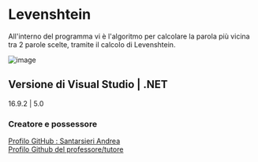 # Levenshtein
All'interno del programma vi è l'algoritmo per calcolare la parola più vicina tra 2 parole scelte, tramite il calcolo di Levenshtein.

![image](https://user-images.githubusercontent.com/77383945/118777421-53bf2c00-b889-11eb-8179-47765eb8761c.png)

## Versione di Visual Studio | .NET
16.9.2 | 5.0

### Creatore e possessore 
[Profilo GitHub : Santarsieri Andrea](https://github.com/andreasantarsieri)  
[Profilo Github del professore/tutore](https://github.com/mconti)
